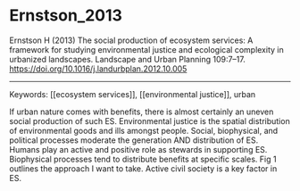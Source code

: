 # Ernstson_2013

Ernstson H (2013) The social production of ecosystem services: A framework for studying environmental justice and ecological complexity in urbanized landscapes. Landscape and Urban Planning 109:7–17. <https://doi.org/10.1016/j.landurbplan.2012.10.005>

---

Keywords: [[ecosystem services]], [[environmental justice]], urban	

If urban nature comes with benefits, there is almost certainly an uneven social production of such ES. Environmental justice is the spatial distribution of environmental goods and ills amongst people. Social, biophysical, and political processes moderate the generation AND distribution of ES. Humans play an active and positive role as stewards in supporting ES. Biophysical processes tend to distribute benefits at specific scales. Fig 1 outlines the approach I want to take. Active civil society is a key factor in ES.

